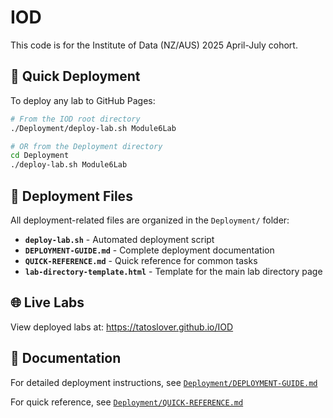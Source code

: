 # IOD

This code is for the Institute of Data (NZ/AUS) 2025 April-July cohort.

## 🚀 Quick Deployment

To deploy any lab to GitHub Pages:

```bash
# From the IOD root directory
./Deployment/deploy-lab.sh Module6Lab

# OR from the Deployment directory
cd Deployment
./deploy-lab.sh Module6Lab
```

## 📁 Deployment Files

All deployment-related files are organized in the `Deployment/` folder:

- **`deploy-lab.sh`** - Automated deployment script
- **`DEPLOYMENT-GUIDE.md`** - Complete deployment documentation  
- **`QUICK-REFERENCE.md`** - Quick reference for common tasks
- **`lab-directory-template.html`** - Template for the main lab directory page

## 🌐 Live Labs

View deployed labs at: https://tatoslover.github.io/IOD

## 📖 Documentation

For detailed deployment instructions, see [`Deployment/DEPLOYMENT-GUIDE.md`](./Deployment/DEPLOYMENT-GUIDE.md)

For quick reference, see [`Deployment/QUICK-REFERENCE.md`](./Deployment/QUICK-REFERENCE.md)


